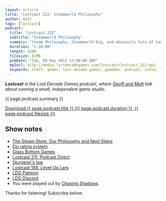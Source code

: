 ```yaml
---
layout: article
title: "Lostcast 222: Steamworld Philosophy"
author: matt
tags: [lostcast]
podcast:
  title: "Lostcast 222"
  subtitle: "Steamworld Philosophy"
  summary: "Steam Philosophy, Steamworld Dig, and obviously lots of tangents."
  duration: "1:10:08"
  length: 4208
  filesize: 61MB
  pubDate: "Tue, 09 May 2017 13:00:00 GMT"
  mp3url: http://media.lostdecadegames.com/lostcast/lostcast_222.mp3
  keywords: html5, games, lost decade games, gamedev, podcast, indie, lostcast
---
```

_**Lostcast** is the Lost Decade Games podcast, where [Geoff and Matt](/about/) talk about running a small, independent game studio._

{{ page.podcast.summary }}

<a class="download-podcast" href="{{ page.podcast.mp3url }}">
	Download {{ page.podcast.title }} ({{ page.podcast.duration }}, {{ page.podcast.filesize }})
</a>

## Show notes

* [The Steam Store: Our Philosophy and Next Steps](http://steamcommunity.com/games/593110/announcements/detail/1301948399257707760)
* [Elo rating system](https://en.wikipedia.org/wiki/Elo_rating_system)
* [Glass Bottom Games](http://www.glassbottomgames.com/)
* [Lostcast 211: Podcast Direct](http://www.lostdecadegames.com/lostcast-211/)
* [Sturgeon's law](https://en.wikipedia.org/wiki/Sturgeon%27s_law)
* [Lostcast 188: Level Up Lars](http://www.lostdecadegames.com/lostcast-188/)
* [LDG Patreon](https://www.patreon.com/lostdecadegames)
* [LDG Discord](https://discord.gg/jNHav65)
* You were played out by [Chasing Shadows](https://joshuamorse.bandcamp.com/album/single-chasing-shadows-final-fantasy-7-arrangement)

Thanks for listening! Subscribe below:
